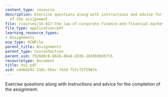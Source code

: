 ```yaml
---
content_type: resource
description: Exercise questions along with instructions and advice for the completion
  of the assignment.
file: /courses/15-617-the-law-of-corporate-finance-and-financial-markets-spring-2004/cd4bd202210c56ac7d1df5fc7275987e_ex2.pdf
file_type: application/pdf
learning_resource_types:
- Assignments
ocw_type: OCWFile
parent_title: Assignments
parent_type: CourseSection
parent_uid: 7926d0c0-6b26-86e4-d2db-1838b00d5715
resourcetype: Document
title: ex2.pdf
uid: cd4bd202-210c-56ac-7d1d-f5fc7275987e
---
```

Exercise questions along with instructions and advice for the completion of the assignment.

